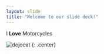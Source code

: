 ```yaml
---
layout: slide
title: "Welcome to our slide deck!"
---
```


I **Love** Motorcycles

![dojocat](https://octodex.github.com/images/dojocat.jpg)
{: .center}
